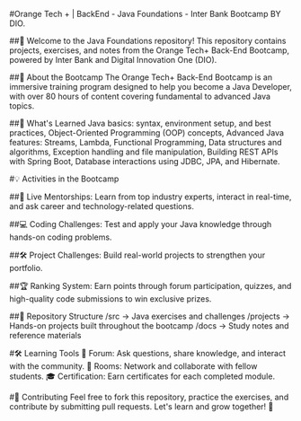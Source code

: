 #Orange Tech + | BackEnd - Java Foundations - Inter Bank Bootcamp BY DIO.

##📢 Welcome to the Java Foundations repository! This repository contains projects, exercises, and notes from the Orange Tech+ Back-End Bootcamp, powered by Inter Bank and Digital Innovation One (DIO).

##📌 About the Bootcamp
The Orange Tech+ Back-End Bootcamp is an immersive training program designed to help you become a Java Developer, with over 80 hours of content covering fundamental to advanced Java topics.

##🚀 What's Learned 
Java basics: syntax, environment setup, and best practices,
Object-Oriented Programming (OOP) concepts,
Advanced Java features: Streams, Lambda, Functional Programming,
Data structures and algorithms,
Exception handling and file manipulation,
Building REST APIs with Spring Boot,
Database interactions using JDBC, JPA, and Hibernate.

#💡 Activities in the Bootcamp

##🔴 Live Mentorships: Learn from top industry experts, interact in real-time, and ask career and technology-related questions.

##💻 Coding Challenges: Test and apply your Java knowledge through hands-on coding problems.

##🛠 Project Challenges: Build real-world projects to strengthen your portfolio.

##🏆 Ranking System: Earn points through forum participation, quizzes, and high-quality code submissions to win exclusive prizes.

##📂 Repository Structure
/src → Java exercises and challenges
/projects → Hands-on projects built throughout the bootcamp
/docs → Study notes and reference materials

#🛠 Learning Tools
📢 Forum: Ask questions, share knowledge, and interact with the community.
💬 Rooms: Network and collaborate with fellow students.
🎓 Certification: Earn certificates for each completed module.

#📢 Contributing
Feel free to fork this repository, practice the exercises, and contribute by submitting pull requests. Let's learn and grow together! 🚀
